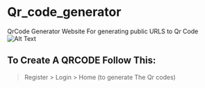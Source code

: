 # Qr_code_generator
QrCode Generator Website For generating public URLS to Qr Code
![Alt Text]()

## To Create A QRCODE Follow This:
> Register > Login > Home (to generate The Qr codes)
